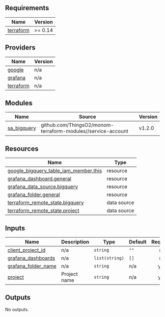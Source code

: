 ## Requirements

| Name | Version |
|------|---------|
| <a name="requirement_terraform"></a> [terraform](#requirement\_terraform) | >= 0.14 |

## Providers

| Name | Version |
|------|---------|
| <a name="provider_google"></a> [google](#provider\_google) | n/a |
| <a name="provider_grafana"></a> [grafana](#provider\_grafana) | n/a |
| <a name="provider_terraform"></a> [terraform](#provider\_terraform) | n/a |

## Modules

| Name | Source | Version |
|------|--------|---------|
| <a name="module_sa_bigquery"></a> [sa\_bigquery](#module\_sa\_bigquery) | github.com/ThingsO2/monom-terraform-modules//service-account | v1.2.0 |

## Resources

| Name | Type |
|------|------|
| [google_bigquery_table_iam_member.this](https://registry.terraform.io/providers/hashicorp/google/latest/docs/resources/bigquery_table_iam_member) | resource |
| [grafana_dashboard.general](https://registry.terraform.io/providers/grafana/grafana/latest/docs/resources/dashboard) | resource |
| [grafana_data_source.bigquery](https://registry.terraform.io/providers/grafana/grafana/latest/docs/resources/data_source) | resource |
| [grafana_folder.general](https://registry.terraform.io/providers/grafana/grafana/latest/docs/resources/folder) | resource |
| [terraform_remote_state.bigquery](https://registry.terraform.io/providers/hashicorp/terraform/latest/docs/data-sources/remote_state) | data source |
| [terraform_remote_state.project](https://registry.terraform.io/providers/hashicorp/terraform/latest/docs/data-sources/remote_state) | data source |

## Inputs

| Name | Description | Type | Default | Required |
|------|-------------|------|---------|:--------:|
| <a name="input_client_project_id"></a> [client\_project\_id](#input\_client\_project\_id) | n/a | `string` | `""` | no |
| <a name="input_grafana_dashboards"></a> [grafana\_dashboards](#input\_grafana\_dashboards) | n/a | `list(string)` | `[]` | no |
| <a name="input_grafana_folder_name"></a> [grafana\_folder\_name](#input\_grafana\_folder\_name) | n/a | `string` | n/a | yes |
| <a name="input_project"></a> [project](#input\_project) | Project name | `string` | n/a | yes |

## Outputs

No outputs.
